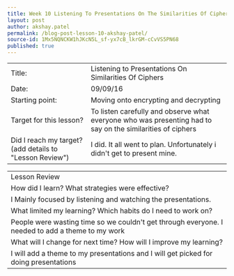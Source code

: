 ```yaml
---
title: Week 10 Listening To Presentations On The Similarities Of Ciphers In Class Akshay Patel
layout: post
author: akshay.patel
permalink: /blog-post-lesson-10-akshay-patel/
source-id: 1Mx5NQNCKW1hJKcN5L_sf-yx7cB_lkrGM-cCvVS5PN68
published: true
---
```

<table>
  <tr>
    <td>Title:</td>
    <td>Listening to Presentations On Similarities Of Ciphers  </td>
  </tr>
  <tr>
    <td>Date:</td>
    <td>09/09/16</td>
  </tr>
  <tr>
    <td>Starting point:</td>
    <td>Moving onto encrypting and decrypting</td>
  </tr>
  <tr>
    <td>Target for this lesson?</td>
    <td>To listen carefully and observe what everyone who was presenting had to say on the similarities of ciphers</td>
  </tr>
  <tr>
    <td>Did I reach my target? 
(add details to "Lesson Review")</td>
    <td>I did. It all went to plan. Unfortunately i didn't get to present mine.</td>
  </tr>
</table>


<table>
  <tr>
    <td>Lesson Review</td>
  </tr>
  <tr> 
    <td>How did I learn? What strategies were effective? </td>
  </tr>
  <tr>
    <td>I Mainly focused by listening and watching the presentations.</td>
  </tr>
  <tr>
    <td>What limited my learning? Which habits do I need to work on? </td>
  </tr>
  <tr>
    <td>People were wasting time so we couldn't get through everyone. I needed to add a theme to my work</td>
  </tr>
  <tr>
    <td>What will I change for next time? How will I improve my learning?</td>
  </tr>
  <tr>
    <td>I will add a theme to my presentations and I will get picked for doing presentations</td>
  </tr>
</table>


